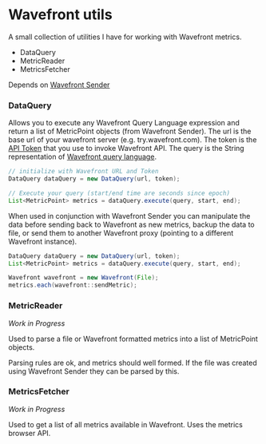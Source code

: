 # Wavefront utils

A small collection of utilities I have for working with Wavefront metrics.

- DataQuery
- MetricReader
- MetricsFetcher

Depends on [Wavefront Sender](https://github.com/puckpuck/wavefront-sender)

### DataQuery

Allows you to execute any Wavefront Query Language expression and return a list of
MetricPoint objects (from Wavefront Sender). The url is the base url of your wavefront server (e.g. try.wavefront.com). The token is the [API Token](https://docs.wavefront.com/wavefront_api.html#invoking-the-api) that you use to invoke Wavefront API. The query is the String representation of [Wavefront query language](https://docs.wavefront.com/query_language_reference.html).
```java
// initialize with Wavefront URL and Token
DataQuery dataQuery = new DataQuery(url, token);

// Execute your query (start/end time are seconds since epoch)
List<MetricPoint> metrics = dataQuery.execute(query, start, end); 
```

When used in conjunction with Wavefront Sender you can manipulate the data before sending
back to Wavefront as new metrics, backup the data to file, or send them to another
Wavefront proxy (pointing to a different Wavefront instance).
```java
DataQuery dataQuery = new DataQuery(url, token);
List<MetricPoint> metrics = dataQuery.execute(query, start, end);

Wavefront wavefront = new Wavefront(File);
metrics.each(wavefront::sendMetric);
``` 


### MetricReader

_Work in Progress_

Used to parse a file or Wavefront formatted metrics into a list of MetricPoint objects.

Parsing rules are ok, and metrics should well formed. If the file was created using Wavefront 
Sender they can be parsed by this.


### MetricsFetcher

_Work in Progress_

Used to get a list of all metrics available in Wavefront. Uses the metrics browser API.
